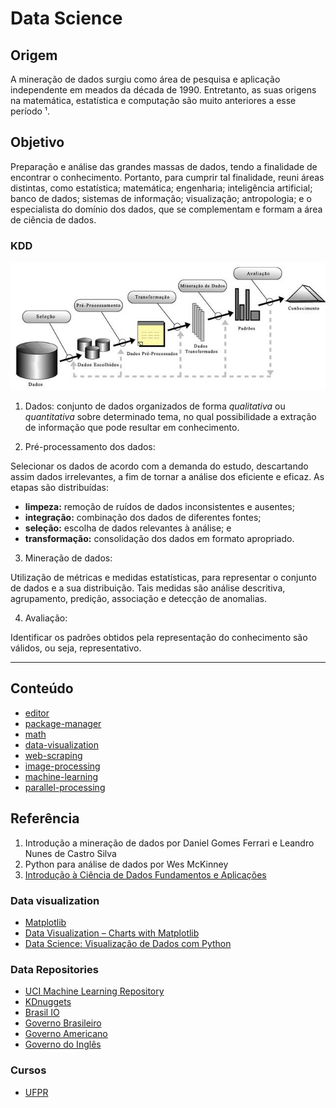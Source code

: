 # Data Science

## Origem
A mineração de dados surgiu como área de pesquisa e aplicação independente em meados da década de 1990. 
Entretanto, as suas origens na matemática, estatística e computação são muito
anteriores a esse período ¹. 

## Objetivo
Preparação e análise das grandes massas de dados, tendo a finalidade de encontrar o conhecimento.
Portanto, para cumprir tal finalidade, reuni áreas distintas, como estatística; matemática; engenharia; inteligência artificial; banco de dados; sistemas de informação; visualização; antropologia; e o especialista do domínio dos dados, que se complementam e formam a área de ciência de dados. 

### KDD 
<p align="center">
    <img src="img/kdd-pt.png">
</p>

1. Dados: 
conjunto de dados organizados de forma *qualitativa* ou *quantitativa* sobre determinado tema, no qual possibilidade a extração de informação que pode resultar em conhecimento.

2. Pré-processamento dos dados: 

Selecionar os dados de acordo com a demanda do estudo, descartando assim dados irrelevantes, a fim de tornar a análise dos eficiente e eficaz. 
As etapas são distribuídas:
* **limpeza:** remoção de ruídos de dados inconsistentes e ausentes;
* **integração:** combinação dos dados de diferentes fontes;
* **seleção:** escolha de dados relevantes à análise; e 
* **transformação:** consolidação dos dados em formato apropriado.

3. Mineração de dados:

Utilização de métricas e medidas estatísticas, para representar o conjunto de dados e a sua distribuição. 
Tais medidas são análise descritiva, agrupamento, predição, associação e detecção de anomalias.

4. Avaliação:

Identificar os padrões obtidos pela representação do conhecimento são válidos, ou seja, representativo.

---

## Conteúdo
* [editor](https://github.com/codinginbrazil/data-science/blob/main/doc/editor.md)             
* [package-manager](https://github.com/codinginbrazil/data-science/blob/main/doc/package-manager.md)  
* [math](https://github.com/codinginbrazil/data-science/blob/main/doc/math.md)             
* [data-visualization](https://github.com/codinginbrazil/data-science/blob/main/doc/data-visualization.md)  
* [web-scraping](https://github.com/codinginbrazil/data-science/blob/main/doc/web-scraping.md)
* [image-processing](https://github.com/codinginbrazil/data-science/blob/main/doc/image-processing.md)  
* [machine-learning](https://github.com/codinginbrazil/data-science/blob/main/doc/machine-learning.md) 
* [parallel-processing](https://github.com/codinginbrazil/data-science/blob/main/doc/parallel-processing.md)

## Referência

1. Introdução a mineração de dados por Daniel Gomes Ferrari e Leandro Nunes de Castro Silva
2. Python para análise de dados por Wes McKinney
3. [Introdução à Ciência de Dados Fundamentos e Aplicações](https://www.ime.usp.br/~jmsinger/MAE5755/cdados2019ago06.pdf)

### Data visualization
* [Matplotlib](https://matplotlib.org/api/_as_gen/matplotlib.pyplot.plot.html)
* [Data Visualization – Charts with Matplotlib](https://petamind.com/data-visualization-matplotlib-python-chart/)
* [Data Science: Visualização de Dados com Python](https://www.udemy.com/course/visualizacao-de-dados-com-python/)

### Data Repositories
* [UCI Machine Learning Repository](http://archive.ics.uci.edu/ml/index.php)
* [KDnuggets](https://www.kdnuggets.com/datasets/index.html)
* [Brasil IO](https://brasil.io/)
* [Governo Brasileiro](https://dados.gov.br/)
* [Governo Americano](https://www.data.gov/)
* [Governo do Inglês](https://data.gov.uk/)

### Cursos
* [UFPR](http://cursos.leg.ufpr.br/ML4all/1parte/)

